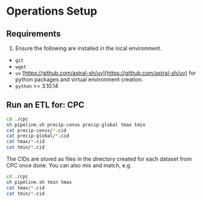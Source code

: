 # Operations Setup
## Requirements
1. Ensure the following are installed in the local environment.
  + `git`
  + `wget`
  + `uv` [https://github.com/astral-sh/uv](https://github.com/astral-sh/uv) for python packages and virtual environment creation.
  + `python` >= 3.10.14

## Run an ETL for: CPC
```sh
cd ./cpc
sh pipeline.sh precip-conus precip-global tmax tmin
cat precip-conus/*.cid
cat precip-global/*.cid
cat tmax/*.cid
cat tmin/*.cid
```
The CIDs are stored as files in the directory created for each dataset from CPC once done.
You can also mix and match, e.g.
```sh
cd ./cpc
sh pipeline.sh tmin tmax
cat tmax/*.cid
cat tmin/*.cid
```
